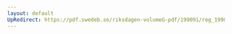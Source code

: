 ```yaml
---
layout: default
UpRedirect: https://pdf.swedeb.se/riksdagen-volumeG-pdf/199091/reg_199091/reg_199091_0489.pdf
---
```

